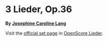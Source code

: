 
# 3 Lieder, Op.36

__By [Josephine Caroline Lang](..)__

Visit the [official set page] in [OpenScore Lieder].

[official set page]: https://musescore.com/openscore-lieder-corpus/sets/5102907
[OpenScore Lieder]: https://musescore.com/openscore-lieder-corpus
